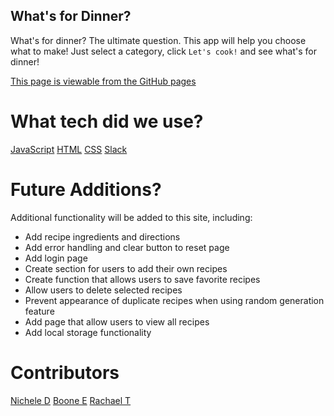 ## What's for Dinner?

What's for dinner? The ultimate question. This app will help you choose what to make! Just select a category, click `Let's cook!` and see what's for dinner!

[This page is viewable from the GitHub pages](https://nichelicorn.github.io/whats-for-dinner/)

# What tech did we use?
[JavaScript](https://developer.mozilla.org/en-US/docs/Web/JavaScript)
[HTML](https://developer.mozilla.org/en-US/docs/Web/HTML)
[CSS](https://developer.mozilla.org/en-US/docs/Web/CSS)
[Slack](https://slack.com/)

# Future Additions?
Additional functionality will be added to this site, including:
- Add recipe ingredients and directions
- Add error handling and clear button to reset page
- Add login page
- Create section for users to add their own recipes
- Create function that allows users to save favorite recipes
- Allow users to delete selected recipes
- Prevent appearance of duplicate recipes when using random generation feature
- Add page that allow users to view all recipes
- Add local storage functionality

# Contributors
[Nichele D](https://github.com/nichelicorn)
[Boone E](https://github.com/deadbelly)
[Rachael T](https://github.com/rachael-t)
